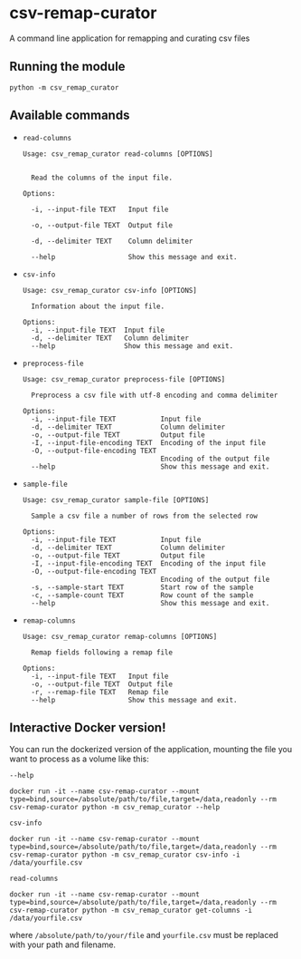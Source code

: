 # csv-remap-curator
A command line application for remapping and curating csv files

## Running the module

```
python -m csv_remap_curator
```

## Available commands
- `read-columns`

  ```
  Usage: csv_remap_curator read-columns [OPTIONS]

  
    Read the columns of the input file.
  
  Options:
  
    -i, --input-file TEXT   Input file
  
    -o, --output-file TEXT  Output file
  
    -d, --delimiter TEXT    Column delimiter
  
    --help                  Show this message and exit.
  ```

- `csv-info`
  ```
  Usage: csv_remap_curator csv-info [OPTIONS]

    Information about the input file.

  Options:
    -i, --input-file TEXT  Input file
    -d, --delimiter TEXT   Column delimiter
    --help                 Show this message and exit.
  ```

- `preprocess-file`

  ```
  Usage: csv_remap_curator preprocess-file [OPTIONS]

    Preprocess a csv file with utf-8 encoding and comma delimiter

  Options:
    -i, --input-file TEXT           Input file
    -d, --delimiter TEXT            Column delimiter
    -o, --output-file TEXT          Output file
    -I, --input-file-encoding TEXT  Encoding of the input file
    -O, --output-file-encoding TEXT
                                    Encoding of the output file
    --help                          Show this message and exit.
  ```
- `sample-file`
  ```
  Usage: csv_remap_curator sample-file [OPTIONS]

    Sample a csv file a number of rows from the selected row

  Options:
    -i, --input-file TEXT           Input file
    -d, --delimiter TEXT            Column delimiter
    -o, --output-file TEXT          Output file
    -I, --input-file-encoding TEXT  Encoding of the input file
    -O, --output-file-encoding TEXT
                                    Encoding of the output file
    -s, --sample-start TEXT         Start row of the sample
    -c, --sample-count TEXT         Row count of the sample
    --help                          Show this message and exit.
  ```

- `remap-columns`
  ```
  Usage: csv_remap_curator remap-columns [OPTIONS]

    Remap fields following a remap file

  Options:
    -i, --input-file TEXT   Input file
    -o, --output-file TEXT  Output file
    -r, --remap-file TEXT   Remap file
    --help                  Show this message and exit.
  ```

## Interactive Docker version!

You can run the dockerized version of the application, mounting the file you want to process as a volume like this:

`--help`

```
docker run -it --name csv-remap-curator --mount type=bind,source=/absolute/path/to/file,target=/data,readonly --rm csv-remap-curator python -m csv_remap_curator --help
```

`csv-info`

```
docker run -it --name csv-remap-curator --mount type=bind,source=/absolute/path/to/file,target=/data,readonly --rm csv-remap-curator python -m csv_remap_curator csv-info -i /data/yourfile.csv
```

`read-columns`

```
docker run -it --name csv-remap-curator --mount type=bind,source=/absolute/path/to/file,target=/data,readonly --rm csv-remap-curator python -m csv_remap_curator get-columns -i /data/yourfile.csv
``` 

where `/absolute/path/to/your/file` and `yourfile.csv` must be replaced with your path and filename.

